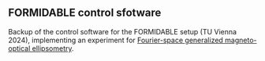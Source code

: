 ## FORMIDABLE control sfotware

Backup of the control software for the FORMIDABLE setup (TU Vienna 2024), implementing an experiment for [Fourier-space generalized magneto-optical ellipsometry](https://journals.aps.org/prb/pdf/10.1103/PhysRevB.107.174420).
